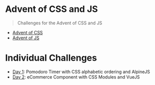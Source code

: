 # Advent of CSS and JS

> Challenges for the Advent of CSS and JS

- [Advent of CSS](https://www.adventofcss.com/)
- [Advent of JS](https://www.adventofjs.com/)

# Individual Challenges

- [Day 1](https://github.com/nicm42/advent-of-css-and-js/tree/main/day1): Pomodoro Timer with CSS alphabetic ordering and AlpineJS
- [Day 2](https://github.com/nicm42/advent-of-css-and-js/tree/main/day2): eCommerce Component with CSS Modules and VueJS
